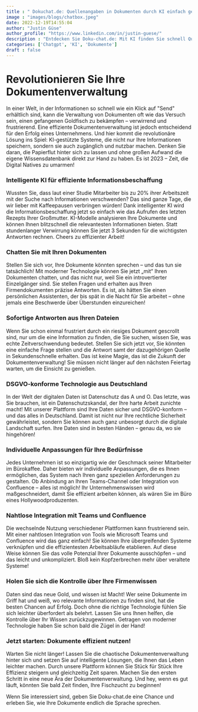 ```yaml
---
title : " Dokuchat.de: Quellenangaben in Dokumenten durch KI einfach gemacht"
image : "images/blogs/chatbox.jpeg"
date: 2022-12-19T14:55:04
author: "Justin Güse"
author_profile: "https://www.linkedin.com/in/justin-guese/"
description : "Entdecken Sie Doku-chat.de: Mit KI finden Sie schnell Quellenangaben in Ihren Dokumenten. DSGVO-konform, sicher und anpassbar – für effizientes Arbeiten!"
categories: ['Chatgpt', 'KI', 'Dokumente']
draft : false
---
```


# Revolutionieren Sie Ihre Dokumentenverwaltung  

In einer Welt, in der Informationen so schnell wie ein Klick auf "Send" erhältlich sind, kann die Verwaltung von Dokumenten oft wie das Versuch sein, einen gefangenen Goldfisch zu bekämpfen – verwirrend und frustrierend. Eine effiziente Dokumentenverwaltung ist jedoch entscheidend für den Erfolg eines Unternehmens. Und hier kommt die revolutionäre Lösung ins Spiel: KI-gestützte Systeme, die nicht nur Ihre Informationen speichern, sondern sie auch zugänglich und nutzbar machen. Denken Sie daran, die Papierflut hinter sich zu lassen und ohne großen Aufwand die eigene Wissensdatenbank direkt zur Hand zu haben. Es ist 2023 – Zeit, die Digital Natives zu umarmen!

### Intelligente KI für effiziente Informationsbeschaffung  

Wussten Sie, dass laut einer Studie Mitarbeiter bis zu 20% ihrer Arbeitszeit mit der Suche nach Informationen verschwenden? Das sind ganze Tage, die wir lieber mit Kaffeepausen verbringen würden! Dank intelligenter KI wird die Informationsbeschaffung jetzt so einfach wie das Aufrufen des letzten Rezepts Ihrer Großmutter. KI-Modelle analysieren Ihre Dokumente und können Ihnen blitzschnell die relevantesten Informationen bieten. Statt stundenlanger Verwirrung können Sie jetzt 3 Sekunden für die wichtigsten Antworten rechnen. Cheers zu effizienter Arbeit!

### Chatten Sie mit Ihren Dokumenten  

Stellen Sie sich vor, Ihre Dokumente könnten sprechen – und das tun sie tatsächlich! Mit moderner Technologie können Sie jetzt „mit“ Ihren Dokumenten chatten, und das nicht nur, weil Sie ein introvertierter Einzelgänger sind. Sie stellen Fragen und erhalten aus Ihren Firmendokumenten präzise Antworten. Es ist, als hätten Sie einen persönlichen Assistenten, der bis spät in die Nacht für Sie arbeitet – ohne jemals eine Beschwerde über Überstunden einzureichen!

### Sofortige Antworten aus Ihren Dateien  

Wenn Sie schon einmal frustriert durch ein riesiges Dokument gescrollt sind, nur um die eine Information zu finden, die Sie suchen, wissen Sie, was echte Zeitverschwendung bedeutet. Stellen Sie sich jetzt vor, Sie könnten eine einfache Frage stellen und die Antwort samt der dazugehörigen Quelle in Sekundenschnelle erhalten. Das ist keine Magie, das ist die Zukunft der Dokumentenverwaltung! Sie müssen nicht länger auf den nächsten Feiertag warten, um die Einsicht zu genießen.

### DSGVO-konforme Technologie aus Deutschland  

In der Welt der digitalen Daten ist Datenschutz das A und O. Das letzte, was Sie brauchen, ist ein Datenschutzskandal, der Ihre harte Arbeit zunichte macht! Mit unserer Plattform sind Ihre Daten sicher und DSGVO-konform – und das alles in Deutschland. Damit ist nicht nur Ihre rechtliche Sicherheit gewährleistet, sondern Sie können auch ganz unbesorgt durch die digitale Landschaft surfen. Ihre Daten sind in besten Händen – genau da, wo sie hingehören!

### Individuelle Anpassungen für Ihre Bedürfnisse  

Jedes Unternehmen ist so einzigartig wie der Geschmack seiner Mitarbeiter im Bürokaffee. Daher bieten wir individuelle Anpassungen, die es Ihnen ermöglichen, das System nach Ihren ganz speziellen Anforderungen zu gestalten. Ob Anbindung an Ihren Teams-Channel oder Integration von Confluence – alles ist möglich! Ihr Unternehmenswissen wird maßgeschneidert, damit Sie effizient arbeiten können, als wären Sie im Büro eines Hollywoodproduzenten.

### Nahtlose Integration mit Teams und Confluence  

Die wechselnde Nutzung verschiedener Plattformen kann frustrierend sein. Mit einer nahtlosen Integration von Tools wie Microsoft Teams und Confluence wird das ganz einfach! Sie können Ihre übergreifenden Systeme verknüpfen und die effizientesten Arbeitsabläufe etablieren. Auf diese Weise können Sie das volle Potenzial Ihrer Dokumente ausschöpfen – und das leicht und unkompliziert. Bloß kein Kopfzerbrechen mehr über veraltete Systeme!

### Holen Sie sich die Kontrolle über Ihre Firmenwissen  

Daten sind das neue Gold, und wissen ist Macht! Wer seine Dokumente im Griff hat und weiß, wo relevante Informationen zu finden sind, hat die besten Chancen auf Erfolg. Doch ohne die richtige Technologie fühlen Sie sich leichter überfordert als belehrt. Lassen Sie uns Ihnen helfen, die Kontrolle über Ihr Wissen zurückzugewinnen. Getragen von moderner Technologie haben Sie schon bald die Zügel in der Hand!

### Jetzt starten: Dokumente effizient nutzen!  

Warten Sie nicht länger! Lassen Sie die chaotische Dokumentenverwaltung hinter sich und setzen Sie auf intelligente Lösungen, die Ihnen das Leben leichter machen. Durch unsere Plattform können Sie Stück für Stück Ihre Effizienz steigern und gleichzeitig Zeit sparen. Machen Sie den ersten Schritt in eine neue Ära der Dokumentenverwaltung. Und hey, wenn es gut läuft, könnten Sie bald Zeit finden, Ihre Fischzucht zu beginnen! 

Wenn Sie interessiert sind, geben Sie Doku-chat.de eine Chance und erleben Sie, wie Ihre Dokumente endlich die Sprache sprechen.